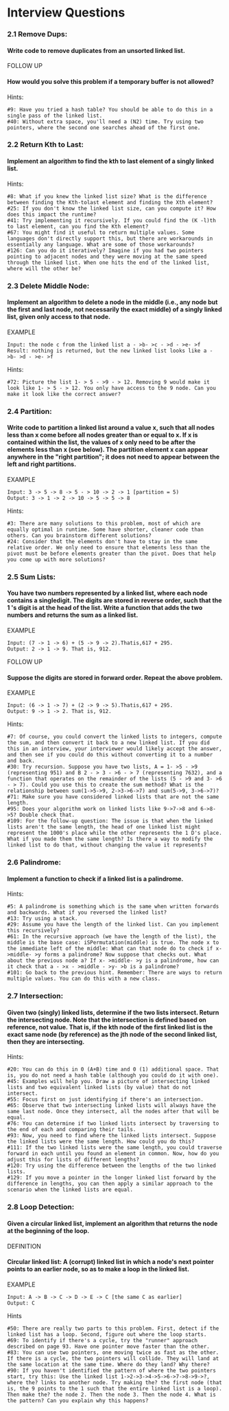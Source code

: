 # Interview Questions

### 2.1 Remove Dups:
#### Write code to remove duplicates from an unsorted linked list.
FOLLOW UP
#### How would you solve this problem if a temporary buffer is not allowed?
Hints:
```
#9: Have you tried a hash table? You should be able to do this in a single pass of the linked list.
#40: Without extra space, you'll need a (N2) time. Try using two pointers, where the second one searches ahead of the first one.
```
### 2.2 Return Kth to Last:
#### Implement an algorithm to find the kth to last element of a singly linked list.
Hints:
```
#8: What if you knew the linked list size? What is the difference between finding the Kth-tolast element and finding the Xth element?
#25: If you don't know the linked list size, can you compute it? How does this impact the runtime?
#41: Try implementing it recursively. If you could find the (K -l)th to last element, can you find the Kth element?
#67: You might find it useful to return multiple values. Some languages don't directly support this, but there are workarounds in essentially any language. What are some of those workarounds?
#126: Can you do it iteratively? Imagine if you had two pointers pointing to adjacent nodes and they were moving at the same speed through the linked list. When one hits the end of the linked list, where will the other be?
```

### 2.3 Delete Middle Node:
#### Implement an algorithm to delete a node in the middle (i.e., any node but the first and last node, not necessarily the exact middle) of a singly linked list, given only access to that node.
EXAMPLE
```
Input: the node c from the linked list a - >b- >c - >d - >e- >f
Result: nothing is returned, but the new linked list looks like a - >b- >d - >e- >f
```
Hints:
```
#72: Picture the list 1- > 5 - >9 - > 12. Removing 9 would make it look like 1- > 5 - > 12. You only have access to the 9 node. Can you make it look like the correct answer?
```

### 2.4 Partition:
#### Write code to partition a linked list around a value x, such that all nodes less than x come before all nodes greater than or equal to x. lf x is contained within the list, the values of x only need to be after the elements less than x (see below). The partition element x can appear anywhere in the "right partition"; it does not need to appear between the left and right partitions.
EXAMPLE
```
Input: 3 -> 5 -> 8 -> 5 - > 10 -> 2 -> 1 [partition = 5)
Output: 3 -> 1 -> 2 -> 10 -> 5 -> 5 -> 8
```
Hints:
```
#3: There are many solutions to this problem, most of which are equally optimal in runtime. Some have shorter, cleaner code than others. Can you brainstorm different solutions?
#24: Consider that the elements don't have to stay in the same relative order. We only need to ensure that elements less than the pivot must be before elements greater than the pivot. Does that help you come up with more solutions?
```

### 2.5 Sum Lists:
#### You have two numbers represented by a linked list, where each node contains a singledigit. The digits are stored in reverse order, such that the 1 's digit is at the head of the list. Write a function that adds the two numbers and returns the sum as a linked list.
EXAMPLE
```
Input: (7 -> 1 -> 6) + (5 -> 9 -> 2).Thatis,617 + 295.
Output: 2 -> 1 -> 9. That is, 912.
```
FOLLOW UP
#### Suppose the digits are stored in forward order. Repeat the above problem.
EXAMPLE
```
Input: (6 -> 1 -> 7) + (2 -> 9 -> 5).Thatis,617 + 295.
Output: 9 -> 1 -> 2. That is, 912.
```
Hints:
```
#7: Of course, you could convert the linked lists to integers, compute the sum, and then convert it back to a new linked list. If you did this in an interview, your interviewer would likely accept the answer, and then see if you could do this without converting it to a number and back.
#30: Try recursion. Suppose you have two lists, A = 1- >5 - >9 (representing 951) and B 2 - > 3 - >6 - > 7 (representing 7632), and a function that operates on the remainder of the lists (5 - >9 and 3- >6 - > 7). Could you use this to create the sum method? What is the relationship between sum(1->5->9, 2->3->6->7) and sum(5->9, 3->6->7)?
#71: Make sure you have considered linked lists that are not the same length.
#95: Does your algorithm work on linked lists like 9->7->8 and 6->8->5? Double check that.
#109: For the follow-up question: The issue is that when the linked lists aren't the same length, the head of one linked list might represent the 1000's place while the other represents the 1 D's place. What if you made them the same length? Is there a way to modify the linked list to do that, without changing the value it represents?
```

### 2.6 Palindrome:
#### Implement a function to check if a linked list is a palindrome.
Hints:
```
#5: A palindrome is something which is the same when written forwards and backwards. What if you reversed the linked list?
#13: Try using a stack.
#29: Assume you have the length of the linked list. Can you implement this recursively?
#61: In the recursive approach (we have the length of the list), the middle is the base case: iSPermutation(middle) is true. The node x to the immediate left of the middle: What can that node do to check if x- >middle- >y forms a palindrome? Now suppose that checks out. What about the previous node a? If x- >middle- >y is a palindrome, how can it check that a - >x - >middle - >y- >b is a palindrome?
#101: Go back to the previous hint. Remember: There are ways to return multiple values. You can do this with a new class.
```

### 2.7 Intersection:
#### Given two (singly) linked lists, determine if the two lists intersect. Return the intersecting node. Note that the intersection is defined based on reference, not value. That is, if the kth node of the first linked list is the exact same node (by reference) as the jth node of the second linked list, then they are intersecting.
Hints:
```
#20: You can do this in 0 (A+B) time and 0 (1) additional space. That is, you do not need a hash table (although you could do it with one).
#45: Examples will help you. Draw a picture of intersecting linked lists and two equivalent linked lists (by value) that do not intersect.
#55: Focus first on just identifying if there's an intersection.
#65: Observe that two intersecting linked lists will always have the same last node. Once they intersect, all the nodes after that will be equal.
#76: You can determine if two linked lists intersect by traversing to the end of each and comparing their tails.
#93: Now, you need to find where the linked lists intersect. Suppose the linked lists were the same length. How could you do this?
#111: If the two linked lists were the same length, you could traverse forward in each until you found an element in common. Now, how do you adjust this for lists of different lengths?
#120: Try using the difference between the lengths of the two linked lists.
#129: If you move a pointer in the longer linked list forward by the difference in lengths, you can then apply a similar approach to the scenario when the linked lists are equal.
```

### 2.8 Loop Detection:
#### Given a circular linked list, implement an algorithm that returns the node at the beginning of the loop.
DEFINITION
#### Circular linked list: A (corrupt) linked list in which a node's next pointer points to an earlier node, so as to make a loop in the linked list.
EXAMPLE
```
Input: A -> B -> C -> D -> E -> C [the same C as earlier]
Output: C
```
Hints
```
#50: There are really two parts to this problem. First, detect if the linked list has a loop. Second, figure out where the loop starts.
#69: To identify if there's a cycle, try the "runner" approach described on page 93. Have one pointer move faster than the other.
#83: You can use two pointers, one moving twice as fast as the other. If there is a cycle, the two pointers will collide. They will land at the same location at the same time. Where do they land? Why there?
#90: If you haven't identified the pattern of where the two pointers start, try this: Use the linked list 1->2->3->4->5->6->7->8->9->?, where the? links to another node. Try making the? the first node (that is, the 9 points to the 1 such that the entire linked list is a loop). Then make the? the node 2. Then the node 3. Then the node 4. What is the pattern? Can you explain why this happens?
```